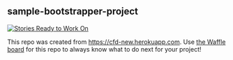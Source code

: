 ## sample-bootstrapper-project

[![Stories Ready to Work On](https://badge.waffle.io/wdoug/sample-bootstrapper-project.svg?label=ready&title=Cards%20Ready%20To%20Work%20On)](https://waffle.io/wdoug/sample-bootstrapper-project)

This repo was created from https://cfd-new.herokuapp.com. Use [the Waffle board](https://waffle.io/wdoug/sample-bootstrapper-project) for this repo to always know what to do next for your project!

